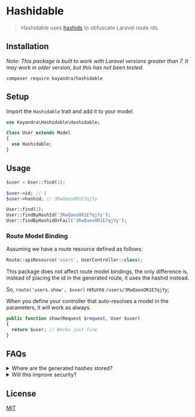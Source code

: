 # Hashidable

> Hashidable uses [hashids](https://hashids.org/) to obfuscate Laravel route ids.

## Installation

*Note: This package is built to work with Laravel versions greater than 7. It may work in older version, but this has not been tested.*

```
composer require kayandra/hashidable
```

## Setup

Import the `Hashidable` trait and add it to your model.

```php
use Kayandra\Hashidable\Hashidable;

Class User extends Model
{
  use Hashidable;
}
```

## Usage

```php
$user = User::find(1);

$user->id; // 1
$user->hashid; // 3RwQaeoOR1E7qjYy

User::find(1);
User::findByHashId('3RwQaeoOR1E7qjYy');
User::findByHashidOrFail('3RwQaeoOR1E7qjYy');
```

### Route Model Binding

Assuming we have a route resource defined as follows:

```php
Route::apiResource('users', UserController::class);
```

This package does not affect route model bindings, the only difference is, instead of placing the id in the generated route, it uses the hashid instead.

So, `route('users.show', $user)` returns `/users/3RwQaeoOR1E7qjYy`;

When you define your controller that auto-resolves a model in the parameters, it will work as always.

```php
public function show(Request $request, User $user)
{
  return $user; // Works just fine
}
```

## FAQs

<details>
  <summary>Where are the generated hashes stored?</summary>

  Hashidable does not touch the database to store any sort of metadata. What it does instead is use an internal encoder/decoder to dynamically calculate the hashes.
</details>

<details>
  <summary>Will this improve security?</summary>

  No. hashids are meant to provide obscurity in the URL.

  Relying on _obscurity for security is not advisable_, this package is meant for aesthetics.

  If you like YouTube style URLs, then by all means use this package.
</details>

## License

[MIT](/LICENSE.md)
